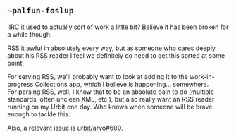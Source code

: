 ## `~palfun-foslup`
IIRC it used to actually sort of work a little bit? Believe it has been broken for a while though.

RSS it awful in absolutely every way, but as someone who cares deeply about his RSS reader I feel we definitely do need to get this sorted at some point.

For serving RSS, we'll probably want to look at adding it to the work-in-progress Collections app, which I believe is happening... somewhere.  
For parsing RSS, well, I know that to be an absolute pain to do (multiple standards, often unclean XML, etc.), but also really want an RSS reader running on my Urbit one day. Who knows when someone will be brave enough to tackle this.

Also, a relevant issue is [urbit/arvo#600](https://github.com/urbit/arvo/issues/600).